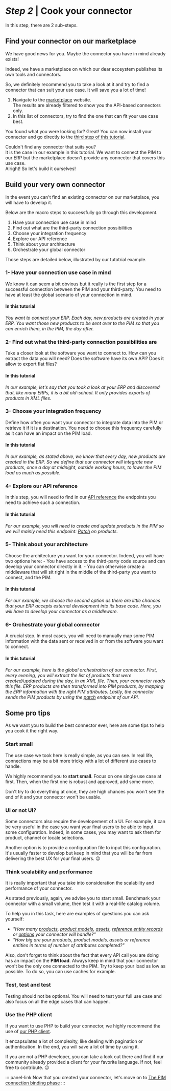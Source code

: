 # _Step 2_ | Cook your connector

In this step, there are 2 sub-steps.

## Find your connector on our marketplace

We have good news for you. Maybe the connector you have in mind already exists!

Indeed, we have a marketplace on which our dear ecosystem publishes its own tools and connectors.

So, we definitely recommend you to take a look at it and try to find a connector that can suit your use case. It will save you a lot of time!

1. Navigate to the [marketplace](https://marketplace.akeneo.com/extensions/add-ons?edition=all&version=all&api_use=1&sort=date) website.  
The results are already filtered to show you the API-based connectors only.
1. In this list of connectors, try to find the one that can fit your use case best.

You found what you were looking for? Great! You can now install your connector and go directly to the [third step of this tutorial](/getting-started/connect-the-pim-4x/step-3.html).

Couldn't find any connector that suits you?  
It is the case in our example in this tutorial. We want to connect the PIM to our ERP but the marketplace doesn't provide any connector that covers this use case.  
Alright! So let's build it ourselves!

## Build your very own connector

In the event you can't find an existing connector on our marketplace, you will have to develop it. 

Below are the macro steps to successfully go through this development.
1. Have your connection use case in mind
2. Find out what are the third-party connection possibilities
3. Choose your integration frequency
4. Explore our API reference
5. Think about your architecture
6. Orchestrate your global connector

Those steps are detailed below, illustrated by our tutotrial example.

### 1- Have your connection use case in mind

We know it can seem a bit obvious but it really is the first step for a successful connection between the PIM and your third-party. You need to have at least the global scenario of your connection in mind.

#### In this tutorial
_You want to connect your ERP. Each day, new products are created in your ERP. You want those new products to be sent over to the PIM so that you can enrich them, in the PIM, the day after._

### 2- Find out what the third-party connection possibilities are

Take a closer look at the software you want to connect to. How can you extract the data you will need? Does the software have its own API? Does it allow to export flat files?  

#### In this tutorial
_In our example, let's say that you took a look at your ERP and discovered that, like many ERPs, it is a bit old-school. It only provides exports of products in XML files._

### 3- Choose your integration frequency
Define how often you want your connector to integrate data into the PIM or retrieve it if it is a destination. You need to choose this frequency carefully as it can have an impact on the PIM load.

#### In this tutorial
_In our example, as stated above, we know that every day, new products are created in the ERP. So we define that our connector will integrate new products, once a day at midnight, outside working hours, to lower  the PIM load as much as possible._

### 4- Explore our API reference
In this step, you will need to find in our [API reference](api-reference-index.html) the endpoints you need to achieve such a connection. 

#### In this tutorial
_For our example, you will need to create and update products in the PIM so we will mainly need this endpoint: [Patch](/api-reference.html#patch_products) on products._

### 5- Think about your architecture
Choose the architecture you want for your connector. Indeed, you will have two options here:
    - You have access to the third-party code source and can develop your connector directly in it.
    - You can otherwise create a middleware that will sit right in the middle of the third-party you want to connect, and the PIM.

#### In this tutorial
_For our example, we choose the second option as there are little chances that your ERP accepts external development into its base code. Here, you will have to develop your connector as a middleware._

### 6- Orchestrate your global connector

A crucial step. In most cases, you will need to manually map some PIM information with the data sent or received in or from the software you want to connect.

#### In this tutorial
_For our example, here is the global orchestration of our connector. First, every evening, you will extract the list of products that were created/updated during the day, in an XML file. Then, your connector reads this file. ERP products are then transformed into PIM products, by mapping the ERP information with the right PIM attributes. Lastly, the connector sends the PIM products by using the [patch](/api-reference.html#patch_products) endpoint of our API._

## Some pro tips

As we want you to build the best connector ever, here are some tips to help you cook it the right way.

### Start small
The use case we took here is really simple, as you can see. In real life, connections may be a bit more tricky with a lot of different use cases to handle.

We highly recommend you to **start small**. Focus on one single use case at first. Then, when the first one is robust and approved, add some more.

Don't try to do everything at once, they are high chances you won't see the end of it and your connector won't be usable.

### UI or not UI?

Some connectors also require the developement of a UI. For example, it can be very useful in the case you want your final users to be able to input some configuration. Indeed, in some cases, you may want to ask them for product, channel or locale selections.

Another option is to provide a configuration file to input this configuration. It's usually faster to develop but keep in mind that you will be far from delivering the best UX for your final users. :wink:

### Think scalability and performance

It is really important that you take into consideration the scalability and performance of your connector.

As stated previously, again, we advise you to start small. Benchmark your connector with a small volume, then test it with a real-life catalog volume.

To help you in this task, here are examples of questions you can ask yourself:
- _"How many [products](/documentation/resources.html#product), [product models](/documentation/resources.html#product-model-2x-only), [assets](/documentation/resources.html#asset-since-21-and-ee-only-deprecated), [reference entity records](/documentation/resources.html#reference-entity-record-3x-and-ee-only) or [options](/documentation/resources.html#attribute-option) your connector will handle?"_
- _"How big are your products, product models, assets or reference entities in terms of number of attributes completed?"_

Also, don't forget to think about the fact that every API call you are doing has an impact on the **PIM load**. Always keep in mind that your connector won't be the only one connected to the PIM. Try to keep your load as low as possible. To do so, you can use caches for example.

### Test, test and test

Testing should not be optional. You will need to test your full use case and also focus on all the edge cases that can happen.

### Use the PHP client

If you want to use PHP to build your connector, we highly recommend the use of [our PHP client](/php-client/introduction.html).

It encapsulates a lot of complexity, like dealing with pagination or authentication. In the end, you will save a lot of time by using it.

If you are not a PHP developer, you can take a look out there and find if our community already provided a client for your favorite language. If not, feel free to contribute. :wink:

::: panel-link Now that you created your connector, let's move on to [The PIM connection binding phase](/getting-started/connect-the-pim-4x/step-3.html)
:::
